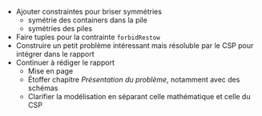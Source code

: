 - Ajouter constraintes pour briser symmétries
  - symétrie des containers dans la pile
  - symétries des piles
- Faire tuples pour la contrainte `forbidRestow`
- Construire un petit problème intéressant mais résoluble par le CSP pour intégrer dans le rapport
- Continuer à rédiger le rapport
  - Mise en page
  - Étoffer chapitre *Présentation du problème*, notamment avec des schémas
  - Clarifier la modélisation en séparant celle mathématique et celle du CSP
